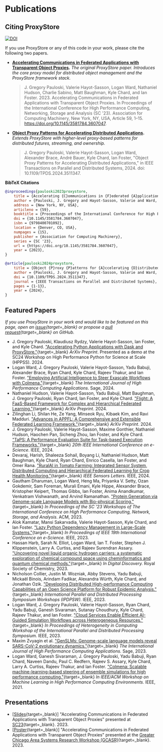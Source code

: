 # Publications

## Citing ProxyStore

[![DOI](https://zenodo.org/badge/357984234.svg)](https://zenodo.org/badge/latestdoi/357984234)

If you use ProxyStore or any of this code in your work, please cite the following two papers.

* **[Accelerating Communications in Federated Applications with Transparent Object Proxies](https://dl.acm.org/doi/10.1145/3581784.3607047).**
  *The original ProxyStore paper. Introduces the core proxy model for distributed object management and the ProxyStore framework stack.*
  > J. Gregory Pauloski, Valerie Hayot-Sasson, Logan Ward, Nathaniel Hudson, Charlie Sabino, Matt Baughman, Kyle Chard, and Ian Foster. 2023. Accelerating Communications in Federated Applications with Transparent Object Proxies. In Proceedings of the International Conference for High Performance Computing, Networking, Storage and Analysis (SC '23). Association for Computing Machinery, New York, NY, USA, Article 59, 1–15. https://doi.org/10.1145/3581784.3607047.
* **[Object Proxy Patterns for Accelerating Distributed Applications](https://ieeexplore.ieee.org/document/10776778).**
  *Extends ProxyStore with higher-level proxy-based patterns for distributed futures, streaming, and ownership.*
  > J. Gregory Pauloski, Valerie Hayot-Sasson, Logan Ward, Alexander Brace, André Bauer, Kyle Chard, Ian Foster, "Object Proxy Patterns for Accelerating Distributed Applications," in IEEE Transactions on Parallel and Distributed Systems, 2024. doi: 10.1109/TPDS.2024.3511347.

**BibTeX Citations**

```bib
@inproceedings{pauloski2023proxystore,
    title = {Accelerating {C}ommunications in {F}ederated {A}pplications with {T}ransparent {O}bject {P}roxies},
    author = {Pauloski, J. Gregory and Hayot-Sasson, Valerie and Ward, Logan and Hudson, Nathaniel and Sabino, Charlie and Baughman, Matt and Chard, Kyle and Foster, Ian},
    address = {New York, NY, USA},
    articleno = {59},
    booktitle = {Proceedings of the International Conference for High Performance Computing, Networking, Storage and Analysis},
    doi = {10.1145/3581784.3607047},
    isbn = {9798400701092},
    location = {Denver, CO, USA},
    numpages = {15},
    publisher = {Association for Computing Machinery},
    series = {SC '23},
    url = {https://doi.org/10.1145/3581784.3607047},
    year = {2023},
}

@article{pauloski2024proxystore,
    title = {Object {P}roxy {P}atterns for {A}ccelerating {D}istributed {A}pplications},
    author = {Pauloski, J. Gregory and Hayot-Sasson, Valerie and Ward, Logan and Brace, Alexander and Bauer, André and Chard, Kyle and Foster, Ian},
    doi = {10.1109/TPDS.2024.3511347},
    journal = {IEEE Transactions on Parallel and Distributed Systems},
    pages = {1-13},
    year = {2024},
}
```

## Featured Papers

*If you use ProxyStore in your work and would like to be featured on this page, open an [issue](https://github.com/proxystore/proxystore/issues){target=_blank} or propose a [pull request](https://github.com/proxystore/proxystore/pulls){target=_blank} on GitHub.*

* J. Gregory Pauloski, Klaudiusz Rydzy, Valerie Hayot-Sasson, Ian Foster, and Kyle Chard. ["Accelerating Python Applications with Dask and ProxyStore."](https://arxiv.org/abs/2410.12092){target=_blank} *ArXiv Preprint*. Presented as a demo at the SC24 Workshop on High Performance Python for Science at Scale (HPPSS). 2024.
* Logan Ward, J. Gregory Pauloski, Valerie Hayot-Sasson, Yadu Babuji, Alexander Brace, Ryan Chard, Kyle Chard, Rajeev Thakur, and Ian Foster. ["Employing Artificial Intelligence to Steer Exascale Workflows with Colmena."](https://doi.org/10.1177/10943420241288242){target=_blank} *The International Journal of High Performance Computing Applications*. Sage, 2024.
* Nathaniel Hudson, Valerie Hayot-Sasson, Yadu Babuji, Matt Baughman, J. Gregory Pauloski, Ryan Chard, Ian Foster, and Kyle Chard. ["Flight: A FaaS-Based Framework for Complex and Hierarchical Federated Learning."](https://arxiv.org/abs/2409.16495){target=_blank} *ArXiv Preprint*. 2024.
* Zilinghan Li, Shilan He, Ze Yang, Minseok Ryu, Kibaek Kim, and Ravi Madduri. ["Advances in APPFL: A Comprehensive and Extensible Federated Learning Framework."](https://arxiv.org/abs/2409.11585){target=_blank} *ArXiv Preprint*. 2024.
* J. Gregory Pauloski, Valerie Hayot-Sasson, Maxime Gonthier, Nathaniel Hudson, Haochen Pan, Sicheng Zhou, Ian Foster, and Kyle Chard. ["TaPS: A Performance Evaluation Suite for Task-based Execution Frameworks."](https://ieeexplore.ieee.org/document/10678702){target=_blank} *20th IEEE International Conference on e-Science*. IEEE, 2024.
* Devaraj, Harish, Shaleeza Sohail, Boyang Li, Nathaniel Hudson, Matt Baughman, Kyle Chard, Ryan Chard, Enrico Casella, Ian Foster, and Omer Rana. ["RuralAI in Tomato Farming: Integrated Sensor System, Distributed Computing and Hierarchical Federated Learning for Crop Health Monitoring."](https://doi.org/10.1109/LSENS.2024.3384935){target=_blank} *IEEE Sensors Letters*. IEEE, 2024.
* Gautham Dharuman, Logan Ward, Heng Ma, Priyanka V. Setty, Ozan Gokdemir, Sam Foreman, Murali Emani, Kyle Hippe, Alexander Brace, Kristopher Keipert, Thomas Gibbs, Ian Foster, Anima Anandkumar, Venkatram Vishwanath, and Arvind Ramanathan. ["Protein Generation via Genome-scale Language Models with Bio-physical Scoring."](https://dl.acm.org/doi/abs/10.1145/3624062.3626087){target=_blank} *In Proceedings of the SC '23 Workshops of The International Conference on High Performance Computing, Network, Storage, and Analysis*. ACM, 2023.
* Alok Kamatar, Mansi Sakarvadia, Valerie Hayot-Sasson, Kyle Chard, and Ian Foster. ["Lazy Python Dependency Management in Large-Scale Systems."](https://ieeexplore.ieee.org/document/10254910){target=_blank} *In Proceedings of IEEE 19th International Conference on e-Science.* IEEE, 2023.
* Hassan Harb, Sarah N. Elliot, Logan Ward, Ian T. Foster, Stephen J. Klippenstein, Larry A. Curtiss, and Rajeev Surendran Assary. ["Uncovering novel liquid organic hydrogen carriers: a systematic exploration of chemical compound space using cheminformatics and quantum chemical methods."](https://doi.org/10.1039/D3DD00123G){target=_blank} *In Digital Discovery.* Royal Society of Chemistry, 2023.
* Nicholson Collier, Justin M. Wozniak, Abby Stevens, Yadu Babuji, Mickaël Binois, Arindam Fadikar, Alexandra Würth, Kyle Chard, and Jonathan Ozik. ["Developing Distributed High-performance Computing Capabilities of an Open Science Platform for Robust Epidemic Analysis."](https://doi.ieeecomputersociety.org/10.1109/IPDPSW59300.2023.00143){target=_blank} *International Parallel and Distributed Processing Symposium Workshops (IPDPSW).* IEEE, 2023.
* Logan Ward, J. Gregory Pauloski, Valerie Hayot-Sasson, Ryan Chard, Yadu Babuji, Ganesh Sivaraman, Sutanay Choudhury, Kyle Chard, Rajeev Thakur, and Ian Foster. ["Cloud Services Enable Efficient AI-Guided Simulation Workflows across Heterogeneous Resources."](https://ieeexplore.ieee.org/document/10196576){target=_blank} *In Proceedings of Heterogeneity in Computing Workshop of the International Parallel and Distributed Processing Symposium.* IEEE, 2023.
* Maxim Zvyagin et al. ["GenSLMs: Genome-scale language models reveal SARS-CoV-2 evolutionary dynamics."](https://journals.sagepub.com/doi/abs/10.1177/10943420231201154){target=_blank} *The International Journal of High Performance Computing Applications.* Sage, 2023.
* Logan Ward, Ganesh Sivaraman, J. Gregory Pauloski, Yadu Babuji, Ryan Chard, Naveen Dandu, Paul C. Redfern, Rajeev S. Assary, Kyle Chard, Larry A. Curtiss, Rajeev Thakur, and Ian Foster. ["Colmena: Scalable machine-learning-based steering of ensemble simulations for high performance computing."](https://ieeexplore.ieee.org/abstract/document/9653177){target=_blank} *In IEEE/ACM Workshop on Machine Learning in High Performance Computing Environments.* IEEE, 2021.

## Presentations

* [[Slides](https://gregpauloski.com/slides/pauloski-sc23-proxystore.pdf){target=_blank}] "Accelerating Communications in Federated Applications with Transparent Object Proxies" presented at [SC23](https://sc23.conference-program.com/presentation/?id=pap224&sess=sess181){target=_blank}. 2023.
* [[Poster](https://gregpauloski.com/posters/gcasr2023-proxystore.pdf){target=_blank}] "Accelerating Communications in Federated Applications with Transparent Object Proxies" presented at the [Greater Chicago Area Systems Research Workshop (GCASR)](https://gcasr.org/posters){target=_blank}. 2023.
